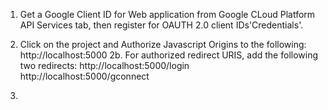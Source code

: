 <!-- March 15th, 2018 -->

1. Get a Google Client ID for Web application from Google CLoud Platform API Services tab, then register for OAUTH 2.0 client IDs'Credentials'. 

2. Click on the project and Authorize Javascript Origins to the following: 
	http://localhost:5000
2b. For authorized redirect URIS, add the following two redirects:
	http://localhost:5000/login
	http://localhost:5000/gconnect

3. 
